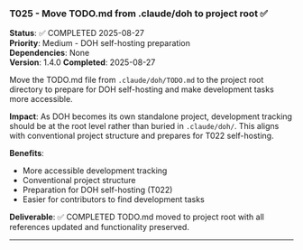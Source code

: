 ### T025 - Move TODO.md from .claude/doh to project root ✅

**Status**: ✅ COMPLETED 2025-08-27  
**Priority**: Medium - DOH self-hosting preparation  
**Dependencies**: None  
**Version**: 1.4.0 **Completed**: 2025-08-27

Move the TODO.md file from `.claude/doh/TODO.md` to the project root directory to prepare for DOH self-hosting and make
development tasks more accessible.

**Impact**: As DOH becomes its own standalone project, development tracking should be at the root level rather than
buried in `.claude/doh/`. This aligns with conventional project structure and prepares for T022 self-hosting.

**Benefits**:

- More accessible development tracking
- Conventional project structure
- Preparation for DOH self-hosting (T022)
- Easier for contributors to find development tasks

**Deliverable**: ✅ COMPLETED TODO.md moved to project root with all references updated and functionality preserved.

---
